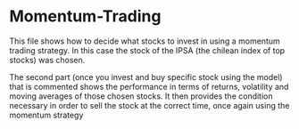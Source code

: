 # Momentum-Trading

This file shows how to decide what stocks to invest in using a momentum trading strategy. In this case the stock of the IPSA (the chilean index of top stocks)
was chosen. 

The second part (once you invest and buy specific stock using the model) that is commented shows the performance 
in terms of returns, volatility and moving averages of those chosen stocks. It then provides the condition necessary in order to sell
the stock at the correct time, once again using the momentum strategy
